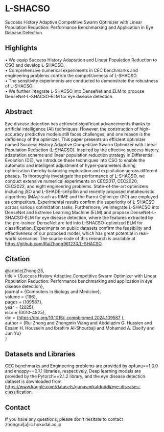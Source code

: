 # L-SHACSO
Success History Adaptive Competitive Swarm Optimizer with Linear Population Reduction: Performance Benchmarking and Application in Eye Disease Detection  

## Highlights  
• We equip Success History Adaptation and Linear Population Reduction to CSO and develop L-SHACSO.  
• Comprehensive numerical experiments in CEC benchmarks and engineering problems confirm the competitiveness of L-SHACSO.  
• The sensitivity experiments are conducted to demonstrate the robustness of L-SHACSO.  
• We further integrate L-SHACSO into DenseNet and ELM to propose DenseNet-L-SHACSO-ELM for eye disease detection.  

## Abstract
Eye disease detection has achieved significant advancements thanks to artificial intelligence (AI) techniques. However, the construction of high-accuracy predictive models still faces challenges, and one reason is the deficiency of the optimizer. This paper presents an efficient optimizer named Success History Adaptive Competitive Swarm Optimizer with Linear Population Reduction (L-SHACSO). Inspired by the effective success history adaptation scheme and linear population reduction strategy in Differential Evolution (DE), we introduce these techniques into CSO to enable the automatic and intelligent adjustment of hyper-parameters during optimization thereby balancing exploration and exploitation across different phases. To thoroughly investigate the performance of L-SHACSO, we conduct extensive numerical experiments on CEC2017, CEC2020, CEC2022, and eight engineering problems. State-of-the-art optimizers including jSO and L-SHADE-cnEpSin and recently proposed metaheuristic algorithms (MAs) such as RIME and the Parrot Optimizer (PO) are employed as competitors. Experimental results confirm the superiority of L-SHACSO across various optimization tasks. Furthermore, we integrate L-SHACSO into DenseNet and Extreme Learning Machine (ELM) and propose DenseNet-L-SHACSO-ELM for eye disease detection, where the features extracted by the pre-trained DenseNet are fed into L-SHACSO-optimized ELM for classification. Experiments on public datasets confirm the feasibility and effectiveness of our proposed model, which has great potential in real-world scenarios. The source code of this research is available at https://github.com/RuiZhong961230/L-SHACSO.

## Citation
@article{Zhong:25,  
title = {Success History Adaptive Competitive Swarm Optimizer with Linear Population Reduction: Performance benchmarking and application in eye disease detection},  
journal = {Computers in Biology and Medicine},  
volume = {186},  
pages = {109587},  
year = {2025},  
issn = {0010-4825},  
doi = {https://doi.org/10.1016/j.compbiomed.2024.109587 },  
author = {Rui Zhong and Zhongmin Wang and Abdelazim G. Hussien and Essam H. Houssein and Ibrahim Al-Shourbaji and Mohamed A. Elseify and Jun Yu}  
}


## Datasets and Libraries
CEC benchmarks and Engineering problems are provided by opfunu==1.0.0 and enoppy==0.1.1 libraries, respectively, Deep learning models are provided by the Pytorch==2.1.2 library, and the eye disease detection dataset is downloaded from https://www.kaggle.com/datasets/gunavenkatdoddi/eye-diseases-classification.

## Contact
If you have any questions, please don't hesitate to contact zhongrui[a]iic.hokudai.ac.jp

